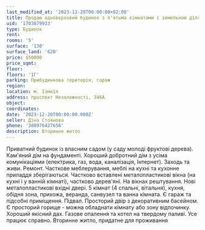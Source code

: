 ```yaml
---
last_modified_at: '2023-12-20T00:00:00+02:00'
title: Продаю одноверховий будинок з п'ятьма кімнатами і земельною ділянкою
uid: '1703079933'
type: Будинок
rent:
rooms: '5'
surface: '130'
surface_land: '620'
price: $50000
price_sqmt:
floor:
floors: '1Г'
parking: Прибудинкова територія, гараж
region:
location: м. Ізмаїл
address: проспект Незалежності, 346А
object:
coordinates:
date: '2023-12-20T00:00:00.000Z'
seller: Діна Стоянова
phone: '380976427656'
description: Вторинне житло
---
```


Приватний будинок із власним садом (у саду молоді фруктові дерева). Кам'яний дім на фундаменті. Хороший добротний дім з усіма комунікаціями (електрика, газ, вода, каналізація, Інтернет). Заходь та живи. Ремонт. Часткове меблерування, меблі на кухні та кухонне приладдя зберігаються. Частково вставлені металопластикові вікна (на кухні і у ванній кімнаті), частково дерев'яні. На вікнах рештування. Нові металопластикові вхідні двері. 5 кімнат (4 спальні, вітальня), кухня, обідня зона, прихожа, веранда, санвузел та ванна кімната. Є гараж та підсобні приміщення. Підвал. Просторий двір з декоративним басейном. Є просторий горище - можна обладнати кімнату або зону відпочинку. Хороший якісний дах. Газове опалення та котел на твердому паливі. Усе працює справно. Вторинне житло, придатне для проживання

